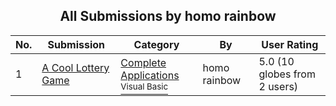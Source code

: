 ﻿<div align="center">

## All Submissions by homo rainbow

</div>

No.  | Submission | Category | By   | User Rating
---- | ---------- | -------- | ---- | -----------
1 | [A Cool Lottery Game<br />](https://github.com/Planet-Source-Code/homo-rainbow-a-cool-lottery-game__1-2073) | [Complete Applications<br /><sup>Visual Basic</sup>](../ByCategory/complete-applications__1-27.md) | homo rainbow | 5.0 (10 globes from 2 users)
